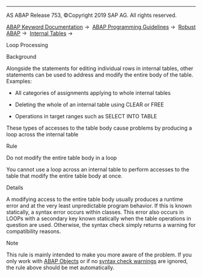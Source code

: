   

* * *

AS ABAP Release 753, ©Copyright 2019 SAP AG. All rights reserved.

[ABAP Keyword Documentation](javascript:call_link\('abenabap.htm'\)) →  [ABAP Programming Guidelines](javascript:call_link\('abenabap_pgl.htm'\)) →  [Robust ABAP](javascript:call_link\('abenrobust_abap_guidl.htm'\)) →  [Internal Tables](javascript:call_link\('abenitab_guidl.htm'\)) → 

Loop Processing

Background

Alongside the statements for editing individual rows in internal tables, other statements can be used to address and modify the entire body of the table. Examples:

-   All categories of assignments applying to whole internal tables

-   Deleting the whole of an internal table using CLEAR or FREE

-   Operations in target ranges such as SELECT INTO TABLE

These types of accesses to the table body cause problems by producing a loop across the internal table

Rule

Do not modify the entire table body in a loop

You cannot use a loop across an internal table to perform accesses to the table that modify the entire table body at once.

Details

A modifying access to the entire table body usually produces a runtime error and at the very least unpredictable program behavior. If this is known statically, a syntax error occurs within classes. This error also occurs in LOOPs with a secondary key known statically when the table operations in question are used. Otherwise, the syntax check simply returns a warning for compatibility reasons.

Note

This rule is mainly intended to make you more aware of the problem. If you only work with [ABAP Objects](javascript:call_link\('abenabap_obj_progr_model_guidl.htm'\) "Guideline") or if no [syntax check warnings](javascript:call_link\('abensyntax_check_guidl.htm'\) "Guideline") are ignored, the rule above should be met automatically.